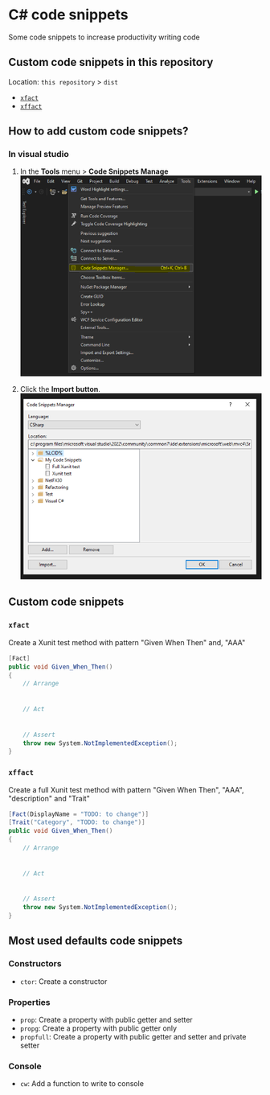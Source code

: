 # C# code snippets
Some code snippets to increase productivity writing code


## Custom code snippets in this repository
Location: `this repository` > `dist`
- [`xfact`](#custom-snippet-xfact)
- [`xffact`](#custom-snippet-xffact)


## How to add custom code snippets?


### In visual studio

1. In the **Tools** menu > **Code Snippets Manage**
![Code Snippets Manage](/media/vs-options-1.png "Code Snippets Manage")

2. Click the **Import button**.
![Code Snippets Manage](/media/vs-options-2.png "Code Snippets Manage")



## Custom code snippets

### `xfact` <a name="custom-snippet-xfact"></a>
Create a Xunit test method with pattern "Given When Then" and, "AAA"

```csharp
[Fact]
public void Given_When_Then()
{
    // Arrange


    // Act


    // Assert
    throw new System.NotImplementedException();
}
```

### `xffact` <a name="custom-snippet-xffact"></a>
Create a full Xunit test method with pattern "Given When Then", "AAA", "description" and "Trait"

```csharp
[Fact(DisplayName = "TODO: to change")]
[Trait("Category", "TODO: to change")]
public void Given_When_Then()
{
    // Arrange


    // Act


    // Assert
    throw new System.NotImplementedException();
}
```



## Most used defaults code snippets

### Constructors
- `ctor`: Create a constructor

### Properties
- `prop`: Create a property with public getter and setter
- `propg`: Create a property with public getter only
- `propfull`: Create a property with public getter and setter and private setter

### Console
- `cw`: Add a function to write to console